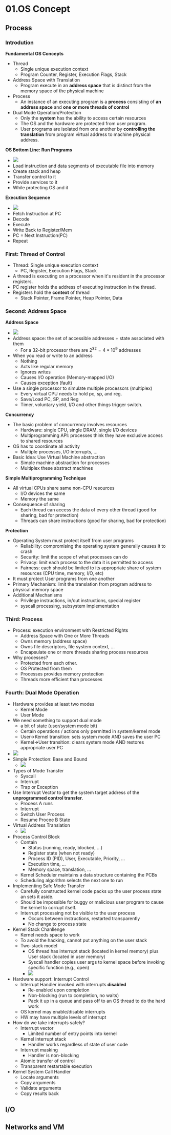 # 01.OS Concept

## Process

### Introdution

**Fundamental OS Concepts**

- Thread
	- Single unique execution context
	- Program Counter, Register, Execution Flags, Stack
- Address Space with Translation
	- Program execute in an **address space** that is distinct from the memory space of the physical machine
- Process
	- An instance of an executing program is a **process** consisting of **an address space** and **one or more threads of control**
- Dual Mode Operation/Protection
	- Only the **system** has the ability to access certain resources
	- The OS and the hardware are protected from user program.
	- User programs are isolated from one another by **controlling the translation** from program virtual address to machine physical address.

**OS Bottom Line: Run Programs**

- ![](img/01-02-01.png)
-  Load instruction and data segments of executable file into memory
-  Create stack and heap
-  Transfer control to it
-  Provide services to it
-  While protecting OS and it

**Execution Sequence**

- ![](img/01-02-02.png)
- Fetch Instruction at PC
- Decode
- Execute
- Write Back to Register/Mem
- PC = Next Instruction(PC)
- Repeat

### First: Thread of Control

- Thread: Single unique execution context
	- PC, Register, Execution Flags, Stack
- A thread is executing on a processor when it's resident in the processor registers.
- PC register holds the address of executing instruction in the thread.
- Registers hold the **context** of thread
	- Stack Pointer, Frame Pointer, Heap Pointer, Data

### Second: Address Space

**Address Space**

- ![](img/01-02-03.png)
- Address space: the set of accessible addresses + state associated with them
	- For a 32-bit processor there are $2^{32} = 4*10^9$ addresses
-  When you read or write to an address
	-  Nothing
	-  Acts like regular memory
	-  Ignores writes
	-  Causes I/O operation (Memory-mapped I/O)
	-  Causes exception (fault)
- Use a single processor to simulate multiple processors (multiplex)
	- Every virtual CPU needs to hold pc, sp, and reg.
	- Save/Load PC, SP, and Reg
	- Timer, voluntary yield, I/O and other things trigger switch.

**Concurrency**

- The basic problem of concurrency involves resources
	- Hardware: single CPU, single DRAM, single I/O devices
	- Multiprogramming API: processes think they have exclusive access to shared resources
- OS has to coordinate all activity
	- Multiple processes, I/O interrupts, ...
- Basic Idea: Use Virtual Machine abstraction
	- Simple machine abstraction for processes
	- Multiplex these abstract machines

**Simple Multiprogramming Technique**

- All virtual CPUs share same non-CPU resources
	- I/O devices the same
	- Memory the same
- Consequence of sharing
	-  Each thread can access the data of every other thread (good for sharing, bad for protection)
	-  Threads can share instructions (good for sharing, bad for protection)

**Protection**

- Operating System must protect itself from user programs
	- Reliability: compromising the operating system generally causes it to crash
	- Security: limit the scope of what processes can do
	- Privacy: limit each process to the data it is permitted to access
	- Fairness: each should be limited to its appropriate share of system resources (CPU time, memory, I/O, etc)
- It must protect User programs from one another
- Primary Mechanism: limit the translation from program address to physical memory space
- Additional Mechanisms
	- Privilege instructions, in/out instructions, special register
	- syscall processing, subsystem implementation

### Third: Process

- Process: execution environment with Restricted Rights
	- Address Space with One or More Threads	- Owns memory (address space)	- Owns file descriptors, file system context, ...
	- Encapsulate one or more threads sharing process resources
- Why processes?
	- Protected from each other.
	- OS Protected from them
	- Processes provides memory protection
	- Threads more efficient than processes

### Fourth: Dual Mode Operation

- Hardware provides at least two modes
	- Kernel Mode
	- User Mode
- We need something to support dual mode
	- a bit of state (user/system mode bit)
	- Certain operations / actions only permitted in system/kernel mode
	- User->Kernel transition: sets system mode AND saves the user PC
	- Kernel->User transition: clears system mode AND restores appropriate user PC
- ![](img/01-02-04.png)
- Simple Protection: Base and Bound
	- ![](img/01-02-05.png)
- Types of Mode Transfer
	- Syscall
	- Interrupt
	- Trap or Exception
- Use Interrupt Vector to get the system target address of the **unprogrammed control transfer**.
	- Process A runs
	- Interrupt
	- Switch User Process
	- Resume Procee B State
- Virtual Address Translation
	- ![](img/01-02-06.png)
- Process Control Block
	- Contain
		- Status (running, ready, blocked, ...)
		- Register state (when not ready)
		- Process ID (PID), User, Executable, Priority, ...
		- Execution time, ...
		- Memory space, translation, ...
	- Kernel Scheduler maintains a data structure containing the PCBs
	- Scheduling algorithm selects the next one to run
- Implementing Safe Mode Transfer
	- Carefully constructed kernel code packs up the user process state an sets it aside.
	- Should be impossible for buggy or malicious user program to cause the kernel to corrupt itself.
	- Interrupt processing not be visible to the user process
		- Occurs between instructions, restarted transparently
		- No change to process state
- Kernel Stack Chanllenge
	- Kernel needs space to work
	- To avoid the hacking, cannot put anything on the user stack
	- Two-stack model
		- OS thread has interrupt stack (located in kernel memory) plus User stack (located in user memory)
		- Syscall handler copies user args to kernel space before invoking specific function (e.g., open)
		- ![](img/01-02-07.png)
- Hardware support: Interrupt Control
	- Interrupt Handler invoked with interrupts **disabled**
		- Re-enabled upon completion
		- Non-blocking (run to completion, no waits)
		- Pack it up in a queue and pass off to an OS thread to do the hard work
	- OS kernel may enable/disable interrupts
	- HW may have multiple levels of interrupt
- How do we take interrupts safely?
	- Interrupt vector
		- Limited number of entry points into kernel
	- Kernel interrupt stack
		- Handler works regardless of state of user code
	- Interrupt masking
		- Handler is non-blocking
	- Atomic transfer of control
	- Transparent restartable execution
- Kernel System Call Handler
	- Locate arguments
	- Copy arguments
	- Validate arguments
	- Copy results back

## I/O

## Networks and VM